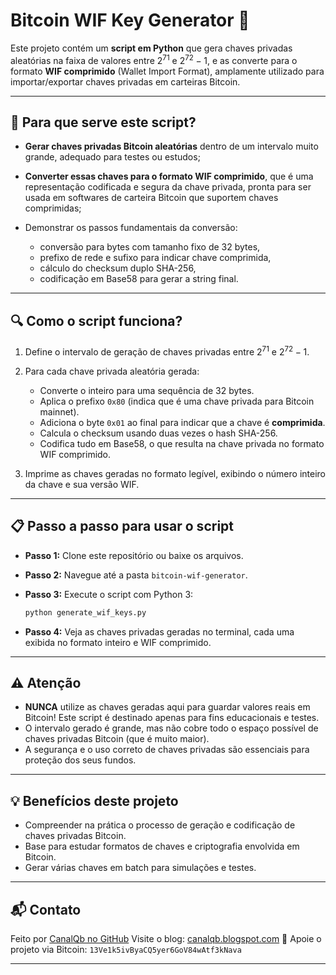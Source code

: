 

# Bitcoin WIF Key Generator 🔑

Este projeto contém um **script em Python** que gera chaves privadas aleatórias na faixa de valores entre $2^{71}$ e $2^{72} - 1$, e as converte para o formato **WIF comprimido** (Wallet Import Format), amplamente utilizado para importar/exportar chaves privadas em carteiras Bitcoin.

---

## 🚀 Para que serve este script?

* **Gerar chaves privadas Bitcoin aleatórias** dentro de um intervalo muito grande, adequado para testes ou estudos;
* **Converter essas chaves para o formato WIF comprimido**, que é uma representação codificada e segura da chave privada, pronta para ser usada em softwares de carteira Bitcoin que suportem chaves comprimidas;
* Demonstrar os passos fundamentais da conversão:

  * conversão para bytes com tamanho fixo de 32 bytes,
  * prefixo de rede e sufixo para indicar chave comprimida,
  * cálculo do checksum duplo SHA-256,
  * codificação em Base58 para gerar a string final.

---

## 🔍 Como o script funciona?

1. Define o intervalo de geração de chaves privadas entre $2^{71}$ e $2^{72} - 1$.
2. Para cada chave privada aleatória gerada:

   * Converte o inteiro para uma sequência de 32 bytes.
   * Aplica o prefixo `0x80` (indica que é uma chave privada para Bitcoin mainnet).
   * Adiciona o byte `0x01` ao final para indicar que a chave é **comprimida**.
   * Calcula o checksum usando duas vezes o hash SHA-256.
   * Codifica tudo em Base58, o que resulta na chave privada no formato WIF comprimido.
3. Imprime as chaves geradas no formato legível, exibindo o número inteiro da chave e sua versão WIF.

---

## 📋 Passo a passo para usar o script

* **Passo 1:** Clone este repositório ou baixe os arquivos.

* **Passo 2:** Navegue até a pasta `bitcoin-wif-generator`.

* **Passo 3:** Execute o script com Python 3:

  ```bash
  python generate_wif_keys.py
  ```

* **Passo 4:** Veja as chaves privadas geradas no terminal, cada uma exibida no formato inteiro e WIF comprimido.

---

## ⚠️ Atenção

* **NUNCA** utilize as chaves geradas aqui para guardar valores reais em Bitcoin! Este script é destinado apenas para fins educacionais e testes.
* O intervalo gerado é grande, mas não cobre todo o espaço possível de chaves privadas Bitcoin (que é muito maior).
* A segurança e o uso correto de chaves privadas são essenciais para proteção dos seus fundos.

---

## 💡 Benefícios deste projeto

* Compreender na prática o processo de geração e codificação de chaves privadas Bitcoin.
* Base para estudar formatos de chaves e criptografia envolvida em Bitcoin.
* Gerar várias chaves em batch para simulações e testes.

---

## 📬 Contato

Feito por [CanalQb no GitHub](https://github.com/canalqb)
Visite o blog: [canalqb.blogspot.com](https://canalqb.blogspot.com/)
💸 Apoie o projeto via Bitcoin: `13Ve1k5ivByaCQ5yer6GoV84wAtf3kNava`

---
